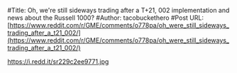 #Title: Oh, we're still sideways trading after a T+21, 002 implementation and news about the Russell 1000?
#Author: tacobuckethero
#Post URL: [https://www.reddit.com/r/GME/comments/o778pa/oh_were_still_sideways_trading_after_a_t21_002/](https://www.reddit.com/r/GME/comments/o778pa/oh_were_still_sideways_trading_after_a_t21_002/)


https://i.redd.it/sr229c2ee9771.jpg